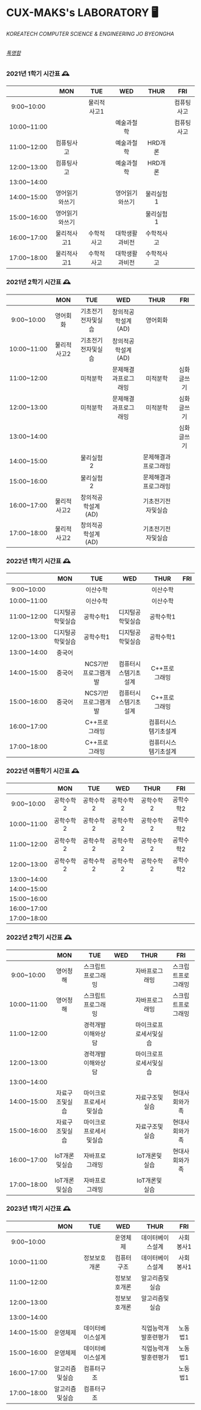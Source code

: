 # CUX-MAKS's LABORATORY 🖥

###### KOREATECH COMPUTER SCIENCE & ENGINEERING JO BYEONGHA
###### [톡명함](https://namecard.kakao.com/jomu)

### 2021년 1학기 시간표 🕰

|             | MON | TUE | WED | THUR | FRI |
|:-------------:|:-----:|:-----:|:-----:|:------:|:-----:|
| 9:00~10:00  |     |물리적사고1|     |      |컴퓨팅사고|
| 10:00~11:00 |     |     |예술과철학|      |컴퓨팅사고|
| 11:00~12:00 |컴퓨팅사고|     |예술과철학|HRD개론|     |
| 12:00~13:00 |컴퓨팅사고|     |예술과철학|HRD개론|     |
| 13:00~14:00 |     |     |     |      |     |
| 14:00~15:00 |영어읽기와쓰기|     |영어읽기와쓰기|물리실험1|     |
| 15:00~16:00 |영어읽기와쓰기|     |     |물리실험1|     |
| 16:00~17:00 |물리적사고1|수학적사고|대학생활과비전|수학적사고|     |
| 17:00~18:00 |물리적사고1|수학적사고|대학생활과비전|수학적사고|     |

### 2021년 2학기 시간표 🕰

|             | MON | TUE | WED | THUR | FRI |
|:-------------:|:-----:|:-----:|:-----:|:------:|:-----:|
| 9:00~10:00  |영어회화|기초전기전자및실습|창의적공학설계(AD)|영어회화|     |
| 10:00~11:00 |물리적사고2|기초전기전자및실습|창의적공학설계(AD)|     |     |
| 11:00~12:00 |     |미적분학|문제해결과프로그래밍|미적분학|심화글쓰기|
| 12:00~13:00 |     |미적분학|문제해결과프로그래밍|미적분학|심화글쓰기|
| 13:00~14:00 |     |     |     |     |심화글쓰기|
| 14:00~15:00 |     |물리실험2|     |문제해결과프로그래밍|     |
| 15:00~16:00 |     |물리실험2|     |문제해결과프로그래밍|     |
| 16:00~17:00 |물리적사고2|창의적공학설계(AD)|     |기초전기전자및실습|     |
| 17:00~18:00 |물리적사고2|창의적공학설계(AD)|     |기초전기전자및실습|     |

### 2022년 1학기 시간표 🕰

|             | MON | TUE | WED | THUR | FRI |
|:-------------:|:-----:|:-----:|:-----:|:------:|:-----:|
| 9:00~10:00  |     |이산수학|     |이산수학|     |
| 10:00~11:00 |     |이산수학|     |이산수학|     |
| 11:00~12:00 |디지털공학및실습|공학수학1|디지털공학및실습|공학수학1|     |
| 12:00~13:00 |디지털공학및실습|공학수학1|디지털공학및실습|공학수학1|     |
| 13:00~14:00 |중국어|     |     |     |     |
| 14:00~15:00 |중국어|NCS기반프로그램개발|컴퓨터시스템기초설계|C++프로그래밍|     |
| 15:00~16:00 |중국어|NCS기반프로그램개발|컴퓨터시스템기초설계|C++프로그래밍|     |
| 16:00~17:00 |     |C++프로그래밍|     |컴퓨터시스템기초설계|     |
| 17:00~18:00 |     |C++프로그래밍|     |컴퓨터시스템기초설계|     |

### 2022년 여름학기 시간표 🕰

|             | MON | TUE | WED | THUR | FRI |
|:-------------:|:-----:|:-----:|:-----:|:------:|:-----:|
| 9:00~10:00  |공학수학2|공학수학2|공학수학2|공학수학2|공학수학2|
| 10:00~11:00 |공학수학2|공학수학2|공학수학2|공학수학2|공학수학2|
| 11:00~12:00 |공학수학2|공학수학2|공학수학2|공학수학2|공학수학2|
| 12:00~13:00 |공학수학2|공학수학2|공학수학2|공학수학2|공학수학2|
| 13:00~14:00 |     |     |     |     |     |
| 14:00~15:00 |     |     |     |     |     |
| 15:00~16:00 |     |     |     |     |     |
| 16:00~17:00 |     |     |     |     |     |
| 17:00~18:00 |     |     |     |     |     |

### 2022년 2학기 시간표 🕰

|             | MON | TUE | WED | THUR | FRI |
|:-------------:|:-----:|:-----:|:-----:|:------:|:-----:|
| 9:00~10:00  |영어청해|스크립트프로그래밍|     |자바프로그래밍|스크립트프로그래밍|
| 10:00~11:00 |영어청해|스크립트프로그래밍|     |자바프로그래밍|스크립트프로그래밍|
| 11:00~12:00 |     |경력개발이해와상담|     |마이크로프로세서및실습|     |
| 12:00~13:00 |     |경력개발이해와상담|     |마이크로프로세서및실습|     |
| 13:00~14:00 |     |     |     |     |     |
| 14:00~15:00 |자료구조및실습|마이크로프로세서및실습|     |자료구조및실습|현대사회와가족|
| 15:00~16:00 |자료구조및실습|마이크로프로세서및실습|     |자료구조및실습|현대사회와가족|
| 16:00~17:00 |IoT개론및실습|자바프로그래밍|     |IoT개론및실습|현대사회와가족|
| 17:00~18:00 |IoT개론및실습|자바프로그래밍|     |IoT개론및실습|     |

### 2023년 1학기 시간표 🕰

|             | MON | TUE | WED | THUR | FRI |
|:-------------:|:-----:|:-----:|:-----:|:------:|:-----:|
| 9:00~10:00  |     |     |운영체제|데이터베이스설계|사회봉사1|
| 10:00~11:00 |     |정보보호개론|컴퓨터구조|데이터베이스설계|사회봉사1|
| 11:00~12:00 |     |     |정보보호개론|알고리즘및실습|     |
| 12:00~13:00 |     |     |정보보호개론|알고리즘및실습|     |
| 13:00~14:00 |     |     |     |     |     |
| 14:00~15:00 |운영체제|데이터베이스설계|     |직업능력개발훈련평가|노동법1|
| 15:00~16:00 |운영체제|데이터베이스설계|     |직업능력개발훈련평가|노동법1|
| 16:00~17:00 |알고리즘및실습|컴퓨터구조|     |     |노동법1|
| 17:00~18:00 |알고리즘및실습|컴퓨터구조|     |     |     |
